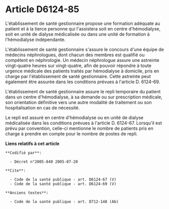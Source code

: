 # Article D6124-85

L'établissement de santé gestionnaire propose une formation adéquate au patient et à la tierce personne qui l'assistera soit
en centre d'hémodialyse, soit en unité de dialyse médicalisée ou dans une unité de formation à l'hémodialyse indépendante.

L'établissement de santé gestionnaire s'assure le concours d'une équipe de médecins néphrologues, dont chacun des membres est
qualifié ou compétent en néphrologie. Un médecin néphrologue assure une astreinte vingt-quatre heures sur vingt-quatre, afin
de pouvoir répondre à toute urgence médicale des patients traités par hémodialyse à domicile, pris en charge par
l'établissement de santé gestionnaire. Cette astreinte peut également être assurée dans les conditions prévues à l'article D.
6124-69.

L'établissement de santé gestionnaire assure le repli temporaire du patient dans un centre d'hémodialyse, à sa demande ou sur
prescription médicale, son orientation définitive vers une autre modalité de traitement ou son hospitalisation en cas de
nécessité.

Le repli est assuré en centre d'hémodialyse ou en unité de dialyse médicalisée dans les conditions prévues à l'article D.
6124-67. Lorsqu'il est prévu par convention, celle-ci mentionne le nombre de patients pris en charge à prendre en compte pour
le nombre de postes de repli.

**Liens relatifs à cet article**

	**Codifié par**:

	  - Décret n°2005-840 2005-07-20

	**Cite**:

	  - Code de la santé publique - art. D6124-67 (V)
	  - Code de la santé publique - art. D6124-69 (V)

	**Anciens textes**:

	  - Code de la santé publique - art. D712-148 (Ab)
